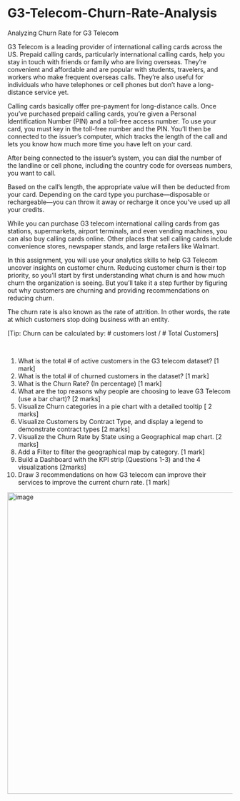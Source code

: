 # G3-Telecom-Churn-Rate-Analysis
 Analyzing Churn Rate for G3 Telecom

G3 Telecom is a leading provider of international calling cards across the US. Prepaid calling cards, particularly international calling cards, help you stay in touch with friends or family who are living overseas. They’re convenient and affordable and are popular with students, travelers, and workers who make frequent overseas calls. They’re also useful for individuals who have telephones or cell phones but don’t have a long-distance service yet.

Calling cards basically offer pre-payment for long-distance calls. Once you’ve purchased prepaid calling cards, you’re given a Personal Identification Number (PIN) and a toll-free access number. To use your card, you must key in the toll-free number and the PIN. You’ll then be connected to the issuer’s computer, which tracks the length of the call and lets you know how much more time you have left on your card. 

After being connected to the issuer’s system, you can dial the number of the landline or cell phone, including the country code for overseas numbers, you want to call. 

Based on the call’s length, the appropriate value will then be deducted from your card. Depending on the card type you purchase—disposable or rechargeable—you can throw it away or recharge it once you’ve used up all your credits. 

While you can purchase G3 telecom international calling cards from gas stations, supermarkets, airport terminals, and even vending machines, you can also buy calling cards online. Other places that sell calling cards include convenience stores, newspaper stands, and large retailers like Walmart.

In this assignment, you will use your analytics skills to help G3 Telecom uncover insights on customer churn. Reducing customer churn is their top priority, so you’ll start by first understanding what churn is and how much churn the organization is seeing. But you’ll take it a step further by figuring out why customers are churning and providing recommendations on reducing churn.

The churn rate is also known as the rate of attrition. In other words, the rate at which customers stop doing business with an entity. 

[Tip: Churn can be calculated by: # customers lost / # Total Customers] 

 

1.	What is the total # of active customers in the G3 telecom dataset? [1 mark]
2.	What is the total # of churned customers in the dataset? [1 mark]
3.	What is the Churn Rate? (In percentage) [1 mark]
4.	What are the top reasons why people are choosing to leave G3 Telecom (use a bar chart)? [2 marks]
5.	Visualize Churn categories in a pie chart with a detailed tooltip [ 2 marks]
6.	Visualize Customers by Contract Type, and display a legend to demonstrate contract types [2 marks]
7.	Visualize the Churn Rate by State using a Geographical map chart. [2 marks]
8.	Add a Filter to filter the geographical map by category. [1 mark]
9.	Build a Dashboard with the KPI strip (Questions 1-3) and the 4 visualizations [2marks] 
10.	Draw 3 recommendations on how G3 telecom can improve their services to improve the current churn rate. [1 mark]

<img width="676" alt="image" src="https://github.com/Aayush0097/G3-Telecom-Churn-Rate-Analysis/assets/134658430/408d78c4-406b-46a7-aad3-ebc122f69b4b">

